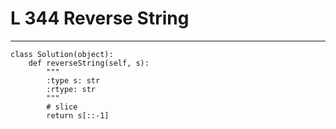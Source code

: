 # L 344 Reverse String
 
--- 
 
``` 
class Solution(object):
    def reverseString(self, s):
        """
        :type s: str
        :rtype: str
        """
        # slice
        return s[::-1]
 ```